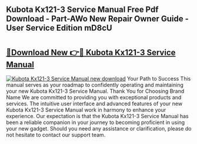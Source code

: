 ## Kubota Kx121-3 Service Manual Free Pdf Download - Part-AWo New Repair Owner Guide - User Service Edition mD8cU

# <h2><a href="http://bc41886.oget.top/?id=Kubota+Kx121-3+Service+Manual">🔗Download New 👉🔴 Kubota Kx121-3 Service Manual</a></h2>

[![Kubota Kx121-3 Service Manual new download](https://i.imgur.com/5g1atiW.png)](http://bc41886.oget.top/?id=Kubota+Kx121-3+Service+Manual)
Your Path to Success This manual serves as your roadmap to confidently operating and maintaining your new Kubota Kx121-3 Service Manual. Thank You for Choosing Brand Name We are committed to providing you with exceptional products and services. The intuitive user interface and advanced features of your new Kubota Kx121-3 Service Manual work in harmony to enhance your experience. Our expectation is that the Kubota Kx121-3 Service Manual has been a reliable companion in your journey to becoming proficient in using your new gadget. Should you need any assistance or clarification, please do not hesitate to contact our support team.
